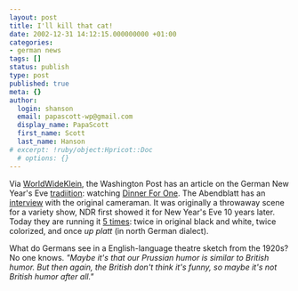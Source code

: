 ```yaml
---
layout: post
title: I'll kill that cat!
date: 2002-12-31 14:12:15.000000000 +01:00
categories:
- german news
tags: []
status: publish
type: post
published: true
meta: {}
author:
  login: shanson
  email: papascott-wp@gmail.com
  display_name: PapaScott
  first_name: Scott
  last_name: Hanson
# excerpt: !ruby/object:Hpricot::Doc
  # options: {}
---
```

<p>Via <a title="WorldWideKlein Weblog" href="http://www.worldwideklein.tv/nothing_more.php?id=2677_0_2_0_M">WorldWideKlein</a>, the Washington Post has an article on the German New Year's Eve <a href="/2001/12/31/1607.php">tradiition</a>: watching <a title="Auld Lang Syne's English Accent (washingtonpost.com)" href="http://www.washingtonpost.com/wp-dyn/articles/A56521-2002Dec30.html">Dinner For One</a>. The Abendblatt has an <a title="Hamburger Abendblatt: Stilvoll stolpern" hreflang="de" href="http://www.abendblatt.de/daten/2002/12/31/109060.html">interview</a> with the original cameraman. It was originally a throwaway scene for a variety show, NDR first showed it for New Year's Eve 10 years later. Today they are running it <a title="Hamburger Abendblatt: Dinner for One" href="http://www.abendblatt.de/daten/2002/12/31/109069.html">5 times</a>: twice in original black and white, twice colorized, and once <em>up platt</em> (in north German dialect). </p>
<p>What do Germans see in a English-language theatre sketch from the 1920s? No one knows. <em>"Maybe it's that our Prussian humor is similar to British humor. But then again, the British don't think it's funny, so maybe it's not British humor after all."</em></p>
